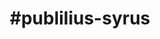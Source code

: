 ---
title: "#publilius-syrus"
hashtag: "publilius-syrus"
tags:
  - Roman
  - Writer
  - Human Being
---